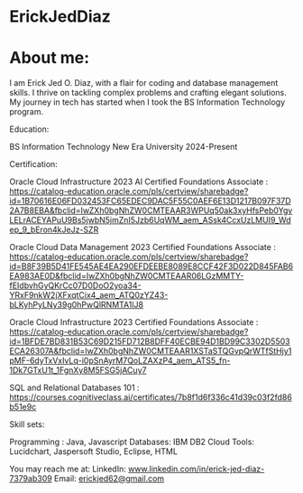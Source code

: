 # ErickJedDiaz
# About me:

I am Erick Jed O. Diaz, with a flair for coding and database management skills. I thrive on tackling complex problems and crafting elegant solutions. My journey in tech has started when I took the BS Information Technology program.

Education:

BS Information Technology
New Era University
2024-Present

Certification:

Oracle Cloud Infrastructure 2023 AI Certified Foundations Associate : 
https://catalog-education.oracle.com/pls/certview/sharebadge?id=1B70616E06FD032453FC65EDEC9DAC5F55C0AEF6E13D1217B097F37D2A7B8EBA&fbclid=IwZXh0bgNhZW0CMTEAAR3WPUq50ak3xyHfsPeb0YgvLELrACEYAPuU9Bs5jwbN5jmZnI5Jzb6UqWM_aem_ASsk4CcxUzLMUI9_Wdep_9_bEron4kJeJz-SZR

Oracle Cloud Data Management 2023 Certified Foundations Associate :
https://catalog-education.oracle.com/pls/certview/sharebadge?id=B8F39B5D41FE545AE4EA290EFDEEBE8089E8CCF42F3D022D845FAB6EA983AE0D&fbclid=IwZXh0bgNhZW0CMTEAAR06LGzMMTY-fEIdbvhGyQKrCc07D0DoO2yoa34-YRxF9nkW2jXFxqtCix4_aem_ATQ0zYZ43-bLKyhPyLNy39g0hPwQlRNMTA1lJ8

Oracle Cloud Infrastructure 2023 Certified Foundations Associate : 
https://catalog-education.oracle.com/pls/certview/sharebadge?id=1BFDE7BD831B53C69D215FD712B8DFF40ECBE94D1BD99C3302D5503ECA26307A&fbclid=IwZXh0bgNhZW0CMTEAAR1XSTaSTQGvpQrWTfStHjy1pMF-6dyTxVxIvLq-i0pSnAyrM7QoLZAXzP4_aem_ATS5_fn-1Dk7GTxU1t_1FgnXy8M5FSG5jACuy7

SQL and Relational Databases 101 : https://courses.cognitiveclass.ai/certificates/7b8f1d6f336c41d39c03f2fd86b51e9c

Skill sets:

Programming :  Java, Javascript
Databases: IBM DB2 Cloud
Tools:  Lucidchart, Jaspersoft Studio, Eclipse, HTML

You may reach me at:
LinkedIn: www.linkedin.com/in/erick-jed-diaz-7379ab309
Email: erickjed62@gmail.com
